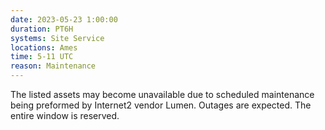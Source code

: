 ```yaml
---
date: 2023-05-23 1:00:00
duration: PT6H
systems: Site Service
locations: Ames
time: 5-11 UTC
reason: Maintenance
---
```

The listed assets may become unavailable due to scheduled maintenance being preformed by Internet2 vendor Lumen. Outages are expected. The entire window is reserved.